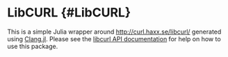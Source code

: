 
# LibCURL {#LibCURL}

This is a simple Julia wrapper around http://curl.haxx.se/libcurl/ generated using [Clang.jl](https://github.com/ihnorton/Clang.jl).  Please see the [libcurl API documentation](https://curl.haxx.se/libcurl/c/) for help on how to use this package.
